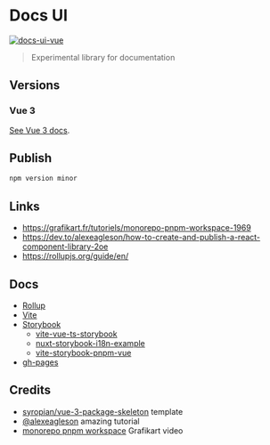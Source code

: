 # Docs UI

[![docs-ui-vue](https://img.shields.io/npm/v/@ewilan-riviere/docs-ui-vue.svg?style=flat-square&color=4FC08D&logo=vue.js&logoColor=ffffff&label=docs-ui-vue)](https://www.npmjs.com/package/@ewilan-riviere/docs-ui-vue)

> Experimental library for documentation

## Versions

### Vue 3

[See Vue 3 docs](libs/docs-ui-vue/README.md).

## Publish

```bash
npm version minor
```

## Links

- <https://grafikart.fr/tutoriels/monorepo-pnpm-workspace-1969>
- <https://dev.to/alexeagleson/how-to-create-and-publish-a-react-component-library-2oe>
- <https://rollupjs.org/guide/en/>

## Docs

- [Rollup](https://github.com/rollup/rollup)
- [Vite](https://vitejs.dev)
- [Storybook](https://storybook.js.org/docs)
  - [vite-vue-ts-storybook](https://github.com/Miguel-Bento-Github/vite-vue-ts-storybook)
  - [nuxt-storybook-i18n-example](https://github.com/tim-kilian/nuxt-storybook-i18n-example)
  - [vite-storybook-pnpm-vue](https://github.com/jdk2pq/vite-storybook-pnpm-vue)
- [gh-pages](https://github.com/tschaub/gh-pages)

## Credits

- [syropian/vue-3-package-skeleton](https://github.com/syropian/vue-3-package-skeleton) template
- [@alexeagleson](https://dev.to/alexeagleson/how-to-create-and-publish-a-react-component-library-2oe) amazing tutorial
- [monorepo pnpm workspace](https://grafikart.fr/tutoriels/monorepo-pnpm-workspace-1969) Grafikart video
